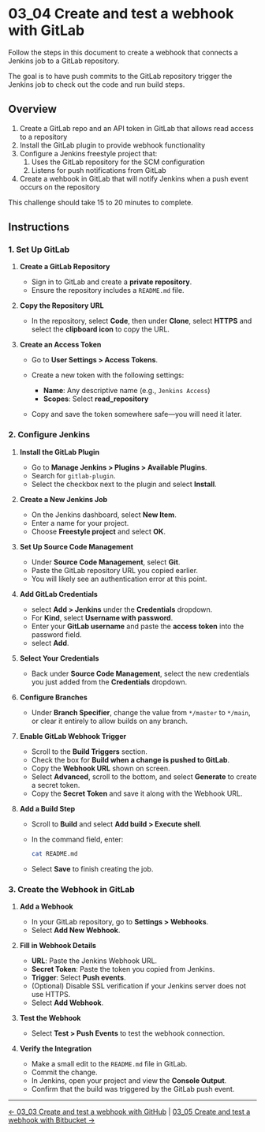 # 03_04 Create and test a webhook with GitLab

Follow the steps in this document to create a webhook that connects a Jenkins job to a GitLab repository.

The goal is to have push commits to the GitLab repository trigger the Jenkins job to check out the code and run build steps.

## Overview

1. Create a GitLab repo and an API token in GitLab that allows read access to a repository
2. Install the GitLab plugin to provide webhook functionality
3. Configure a Jenkins freestyle project that:
   1. Uses the GitLab repository for the SCM configuration
   2. Listens for push notifications from GitLab
4. Create a wehbook in GitLab that will notify Jenkins when a push event occurs on the repository

This challenge should take 15 to 20 minutes to complete.

## Instructions

### 1. Set Up GitLab

1. **Create a GitLab Repository**

   - Sign in to GitLab and create a **private repository**.
   - Ensure the repository includes a `README.md` file.

1. **Copy the Repository URL**

   - In the repository, select **Code**, then under **Clone**, select **HTTPS** and select the **clipboard icon** to copy the URL.

1. **Create an Access Token**

   - Go to **User Settings > Access Tokens**.
   - Create a new token with the following settings:

     - **Name**: Any descriptive name (e.g., `Jenkins Access`)
     - **Scopes**: Select **read_repository**
   - Copy and save the token somewhere safe—you will need it later.

### 2. Configure Jenkins

1. **Install the GitLab Plugin**

   - Go to **Manage Jenkins > Plugins  > Available Plugins**.
   - Search for `gitlab-plugin`.
   - Select the checkbox next to the plugin and select **Install**.

1. **Create a New Jenkins Job**

   - On the Jenkins dashboard, select **New Item**.
   - Enter a name for your project.
   - Choose **Freestyle project** and select **OK**.

1. **Set Up Source Code Management**

   - Under **Source Code Management**, select **Git**.
   - Paste the GitLab repository URL you copied earlier.
   - You will likely see an authentication error at this point.

1. **Add GitLab Credentials**

   - select **Add > Jenkins** under the **Credentials** dropdown.
   - For **Kind**, select **Username with password**.
   - Enter your **GitLab username** and paste the **access token** into the password field.
   - select **Add**.

1. **Select Your Credentials**

   - Back under **Source Code Management**, select the new credentials you just added from the **Credentials** dropdown.

1. **Configure Branches**

   - Under **Branch Specifier**, change the value from `*/master` to `*/main`, or clear it entirely to allow builds on any branch.

1. **Enable GitLab Webhook Trigger**

    - Scroll to the **Build Triggers** section.
    - Check the box for **Build when a change is pushed to GitLab**.
    - Copy the **Webhook URL** shown on screen.
    - Select **Advanced**, scroll to the bottom, and select **Generate** to create a secret token.
    - Copy the **Secret Token** and save it along with the Webhook URL.

1. **Add a Build Step**

    - Scroll to **Build** and select **Add build > Execute shell**.
    - In the command field, enter:

      ```bash
      cat README.md
      ```

    - Select **Save** to finish creating the job.

### 3. Create the Webhook in GitLab

1. **Add a Webhook**

    - In your GitLab repository, go to **Settings > Webhooks**.
    - Select **Add New Webhook**.

1. **Fill in Webhook Details**

    - **URL**: Paste the Jenkins Webhook URL.
    - **Secret Token**: Paste the token you copied from Jenkins.
    - **Trigger**: Select **Push events**.
    - (Optional) Disable SSL verification if your Jenkins server does not use HTTPS.
    - Select **Add Webhook**.

1. **Test the Webhook**

    - Select **Test > Push Events** to test the webhook connection.

1. **Verify the Integration**

    - Make a small edit to the `README.md` file in GitLab.
    - Commit the change.
    - In Jenkins, open your project and view the **Console Output**.
    - Confirm that the build was triggered by the GitLab push event.

<!-- FooterStart -->
---
[← 03_03 Create and test a webhook with GitHub](../03_03_create_a_webhook_with_github/README.md) | [03_05 Create and test a webhook with Bitbucket →](../03_05_create_a_webhook_with_bitbucket/README.md)
<!-- FooterEnd -->
